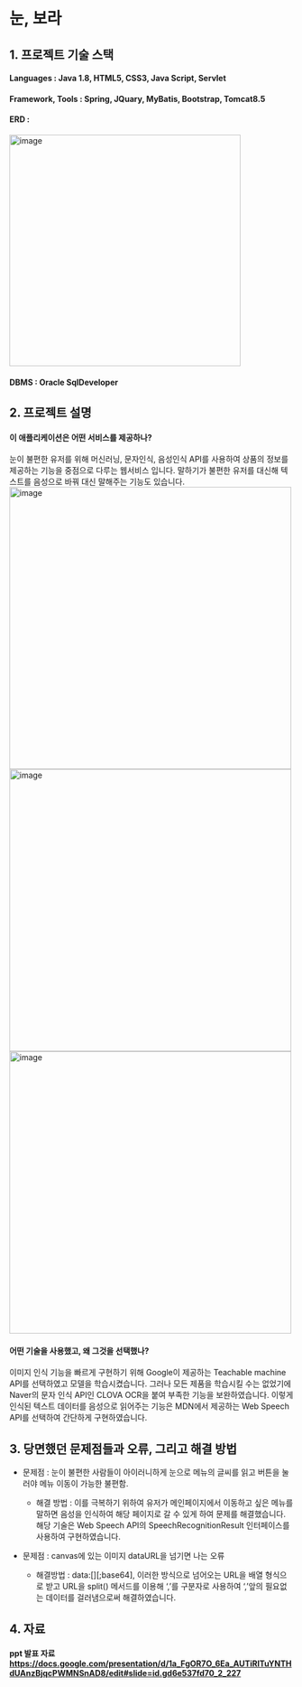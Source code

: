 
#  눈, 보라

## 1. 프로젝트 기술 스택

#### Languages : Java 1.8, HTML5, CSS3, Java Script, Servlet
#### Framework, Tools : Spring, JQuary, MyBatis, Bootstrap, Tomcat8.5
#### ERD : 
<img width="410" alt="image" src="https://user-images.githubusercontent.com/78070249/220853551-91d91e9c-74cc-4c6a-be79-e2c0fae3bc7b.png"><br/>
#### DBMS : Oracle SqlDeveloper

## 2. 프로젝트 설명 
#### 이 애플리케이션은 어떤 서비스를 제공하나?
눈이 불편한 유저를 위해 머신러닝, 문자인식, 음성인식 API를 사용하여 상품의 정보를 제공하는 기능을 중점으로 다루는 웹서비스 입니다. 말하기가 불편한 유저를 대신해 텍스트를 음성으로 바꿔 대신 말해주는 기능도 있습니다.<br/>
<img width="500" alt="image" src="https://user-images.githubusercontent.com/78070249/220861598-71c9fa96-41de-4a25-8ddc-3e4caa42fc2f.png"><br/>
<img width="500" alt="image" src="https://user-images.githubusercontent.com/78070249/220861679-eb3eb70b-9d87-44d5-a3d7-767c2f364673.png"><br/>
<img width="500" alt="image" src="https://user-images.githubusercontent.com/78070249/220861722-7da45a82-efeb-44e7-bd54-2b502731de24.png"><br/>

#### 어떤 기술을 사용했고, 왜 그것을 선택했나?
이미지 인식 기능을 빠르게 구현하기 위해 Google이 제공하는 Teachable machine API를 선택하였고 모델을 학습시켰습니다. 그러나 모든 제품을 학습시킬 수는 없었기에 Naver의 문자 인식 API인 CLOVA OCR을 붙여 부족한 기능을 보완하였습니다. 이렇게 인식된 텍스트 데이터를 음성으로 읽어주는 기능은 MDN에서 제공하는 Web Speech API를 선택하여 간단하게 구현하였습니다.

## 3. 당면했던 문제점들과 오류, 그리고 해결 방법

* 문제점 :  눈이 불편한 사람들이 아이러니하게 눈으로 메뉴의 글씨를 읽고 버튼을 눌러야 메뉴 이동이 가능한 불편함. 
	* 해결 방법 : 이를 극복하기 위하여 유저가 메인페이지에서 이동하고 싶은 메뉴를 말하면 음성을 인식하여 해당 페이지로 갈 수 있게 하여 문제를 해결했습니다. 해당 기술은 Web Speech API의 SpeechRecognitionResult 인터페이스를 사용하여 구현하였습니다.

* 문제점 : canvas에 있는 이미지  dataURL을 넘기면 나는 오류
	* 해결방법 :  data:[<mediatype>][;base64],<data> 이러한 방식으로 넘어오는 URL을 배열 형식으로 받고 URL을 split() 메서드를 이용해 ‘,’를 구분자로 사용하여 ‘,’앞의 필요없는 데이터를 걸러냄으로써 해결하였습니다.

## 4. 자료
#### ppt 발표 자료 https://docs.google.com/presentation/d/1a_FgOR7O_6Ea_AUTiRlTuYNTHdUAnzBjqcPWMNSnAD8/edit#slide=id.gd6e537fd70_2_227
